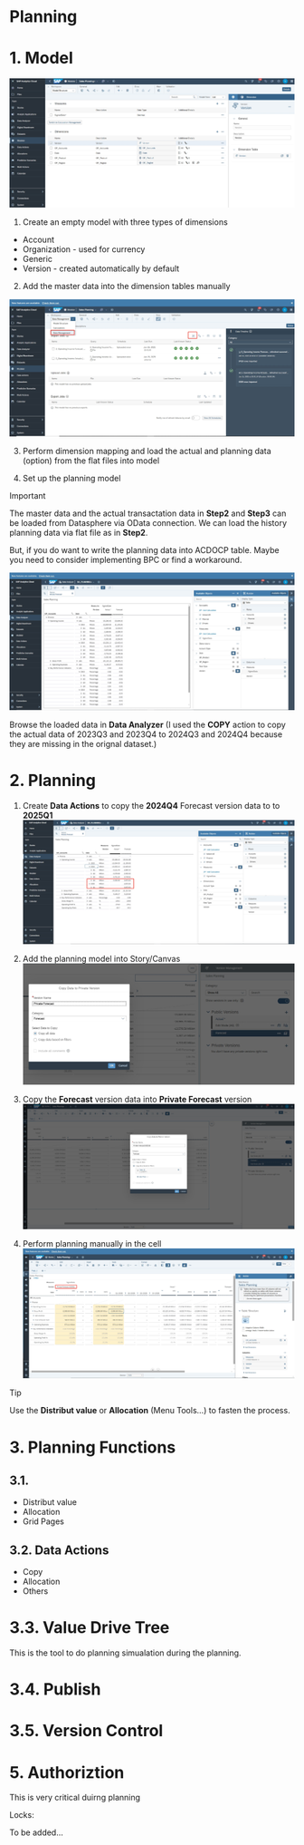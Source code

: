 # Planning

# 1. Model

![alt text](/SAC/Planning/images/PM1.png)

1. Create an empty model with three types of dimensions

- Account
- Organization - used for currency
- Generic
- Version - created automatically by default

2. Add the master data into the dimension tables manually

![alt text](/SAC/Planning/images/PM2.png)

3. Perform dimension mapping and load the actual and planning data (option) from the flat files into model
   
4. Set up the planning model 

> [!Important]
> The master data and the actual transactation data in **Step2** and **Step3** can be loaded from Datasphere via OData connection. We can load the history planning data via flat file as in **Step2**.
>
> But, if you do want to write the planning data into ACDOCP table. Maybe you need to consider implementing BPC or find a workaround.

![alt text](/SAC/Planning/images/PM3.png)

Browse the loaded data in **Data Analyzer** (I used the **COPY** action to copy the actual data of 2023Q3 and 2023Q4 to 2024Q3 and 2024Q4 because they are missing in the orignal dataset.)

# 2. Planning 
1. Create **Data Actions** to copy the **2024Q4** Forecast version data to to **2025Q1**
![alt text](/SAC/Planning/images/DP1.png)

2. Add the planning model into Story/Canvas
![alt text](/SAC/Planning/images/DP2.png)

3. Copy the **Forecast** version data into **Private Forecast** version
![alt text](/SAC/Planning/images/DP3.png)

4. Perform planning manually in the cell
![alt text](/SAC/Planning/images/DP4.png)

> [!Tip]
> Use the **Distribut value** or **Allocation** (Menu Tools...) to fasten the process.

# 3. Planning Functions

## 3.1. 
- Distribut value
- Allocation
- Grid Pages

## 3.2. Data Actions
- Copy
- Allocation
- Others
  
# 3.3. Value Drive Tree
This is the tool to do planning simualation during the planning.

# 3.4. Publish
# 3.5. Version Control

# 5. Authoriztion

This is very critical duirng planning

Locks:

To be added...
